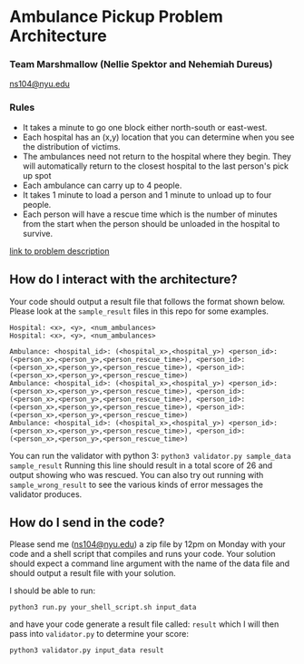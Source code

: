 # Ambulance Pickup Problem Architecture
### Team Marshmallow (Nellie Spektor and Nehemiah Dureus)
ns104@nyu.edu

### Rules
- It takes a minute to go one block either north-south or east-west. 
- Each hospital has an (x,y) location that you can determine when you see the distribution of victims. 
- The ambulances need not return to the hospital where they begin. They will automatically return to the closest hospital to the last person's pick up spot 
- Each ambulance can carry up to 4 people. 
- It takes 1 minute to load a person and 1 minute to unload up to four people. 
- Each person will have a rescue time which is the number of minutes from the start when the person should be unloaded in the hospital to survive.

[link to problem description](https://cs.nyu.edu/courses/fall20/CSCI-GA.2965-001/ambulance.html)

## How do I interact with the architecture?
Your code should output a result file that follows the format shown below. Please look at the `sample_result` files in this repo for some examples.
```
Hospital: <x>, <y>, <num_ambulances> 
Hospital: <x>, <y>, <num_ambulances> 

Ambulance: <hospital_id>: (<hospital_x>,<hospital_y>) <person_id>: (<person_x>,<person_y>,<person_rescue_time>), <person_id>: (<person_x>,<person_y>,<person_rescue_time>), <person_id>: (<person_x>,<person_y>,<person_rescue_time>)
Ambulance: <hospital_id>: (<hospital_x>,<hospital_y>) <person_id>: (<person_x>,<person_y>,<person_rescue_time>), <person_id>: (<person_x>,<person_y>,<person_rescue_time>), <person_id>: (<person_x>,<person_y>,<person_rescue_time>), <person_id>: (<person_x>,<person_y>,<person_rescue_time>)
Ambulance: <hospital_id>: (<hospital_x>,<hospital_y>) <person_id>: (<person_x>,<person_y>,<person_rescue_time>), <person_id>: (<person_x>,<person_y>,<person_rescue_time>)
```

You can run the validator with python 3:
`python3 validator.py sample_data sample_result`
Running this line should result in a total score of 26 and output showing who was rescued. 
You can also try out running with `sample_wrong_result` to see the various kinds of error messages the validator produces.

## How do I send in the code?
Please send me (ns104@nyu.edu) a zip file by 12pm on Monday with your code and a shell script that compiles and runs your code.
Your solution should expect a command line argument with the name of the data file and should output a result file with your solution.

I should be able to run: 

```python3 run.py your_shell_script.sh input_data``` 

and have your code generate a result file called: `result` which I will then pass into `validator.py` to determine your score: 

```python3 validator.py input_data result``` 
